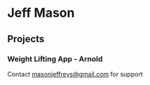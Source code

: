 # Jeff Mason
## Projects

### Weight Lifting App - Arnold

Contact masonjeffreys@gmail.com for support
